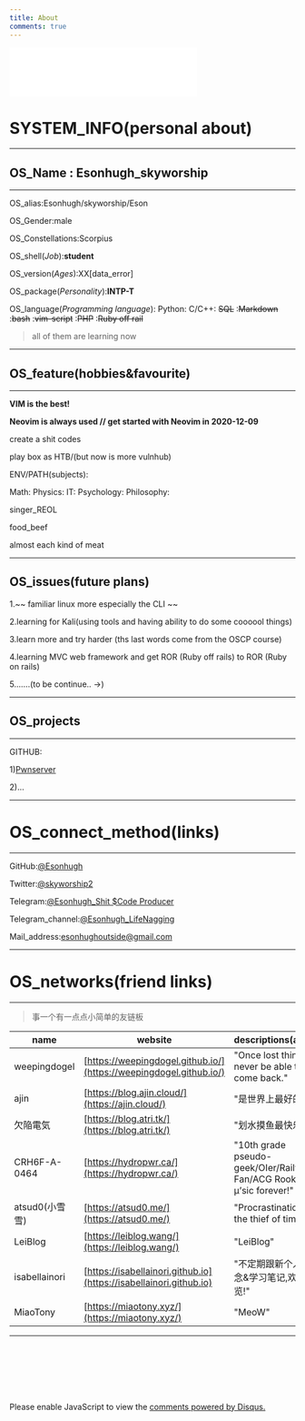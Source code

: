 ```yaml
---
title: About
comments: true
---
```


<!--

<iframe frameborder="no" border="0" marginwidth="0" marginheight="0" width=330 height=110 src="//music.163.com/outchain/player?type=0&id=5358234121&auto=1&height=90"></iframe>-->

<script id="PlayerHelper" src="/tabs/musicPlayer.js"></script>
<iframe id="musicPlayer" frameborder="no" border="0" marginwidth="0" marginheight="0" width=330 height=86 src="//music.163.com/outchain/player?type=2&id=1466303986&auto=1&height=66"></iframe>
<script>Player();</script>
<script>
console.log("alert:No for the social engineering use! i don't love being tracked.\n\n");
console.log("------welcome_friend-------\n---hope to see you again---\n-hope exchange friend link-\n");
console.log("========================");
console.log("┏━╸┏━┓┏━┓┏┓╻╻ ╻╻ ╻┏━╸╻ ╻\n┣╸ ┗━┓┃ ┃┃┗┫┣━┫┃ ┃┃╺┓┣━┫\n┗━╸┗━┛┗━┛╹ ╹╹ ╹┗━┛┗━┛╹ ╹\n");
console.log("========================");
</script>


# SYSTEM_INFO(personal about)

---

## OS_Name : Esonhugh_skyworship

---

OS_alias:Esonhugh/skyworship/Eson

OS_Gender:male

OS_Constellations:Scorpius 

OS_shell(*Job*):__student__

OS_version(*Ages*):XX[data_error]

OS_package(*Personality*):__INTP-T__

OS_language(*Programming language*): Python: C/C++: ~~SQL~~ :~~Markdown~~ :~~bash~~ :~~vim-script~~ :~~PHP~~ :~~Ruby off rail~~  

> all of them are learning now
>

---

## OS_feature(hobbies&favourite)

---

**VIM  is the best!**

**Neovim is always used // get started with Neovim in 2020-12-09**

create a shit codes

play box as HTB/(but now is more vulnhub)

ENV/PATH(subjects):

Math:
Physics:
IT:
Psychology:
Philosophy:

singer_REOL

food_beef

almost each kind of meat

---

## OS_issues(future plans)

1.~~ familiar linux more especially the CLI ~~

2.learning for Kali(using tools and having ability to do some coooool things)

3.learn more and try harder (ths last words come from the OSCP course)

4.learning MVC web framework and get ROR (Ruby off rails) to ROR (Ruby on rails)

5.......(to be continue.. ->)

---

## OS_projects

---

GITHUB:

1)[Pwnserver](https://github.com/ixiniansec/pwnserver)

2)...


---

# OS_connect_method(links)

---

GitHub:[@Esonhugh](https://github.com/Esonhugh)

Twitter:[@skyworship2](https://twitter.com/Skyworship2?s=09)

Telegram:[@Esonhugh_Shit $Code Producer](https://t.me/EsonHugh_Skywalker)

Telegram_channel:[@Esonhugh_LifeNagging](https://t.me/Esonhugh_LifeNagging)

Mail_address:<esonhughoutside@gmail.com>


---

# OS_networks(friend links) 

---

> 事一个有一点点小简单的友链板

name|website|descriptions(assert)
----|---|---
weepingdogel|[https://weepingdogel.github.io/](https://weepingdogel.github.io/)|"Once lost thing will never be able to come back."
ajin|[https://blog.ajin.cloud/](https://ajin.cloud/)|"是世界上最好的人啊"
欠陥電気|[https://blog.atri.tk/](https://blog.atri.tk/)|"划水摸鱼最快乐啦～"
CRH6F-A-0464|[https://hydropwr.ca/](https://hydropwr.ca/)|"10th grade pseudo-geek/OIer/Railway Fan/ACG Rookie/μ’sic forever!"
atsud0(小雪雪)|[https://atsud0.me/](https://atsud0.me/)|"Procrastination is the thief of time."
LeiBlog|[https://leiblog.wang/](https://leiblog.wang/)|"LeiBlog"
isabellainori|[https://isabellainori.github.io](https://isabellainori.github.io)|"不定期跟新个人碎碎念&学习笔记,欢迎浏览!"
MiaoTony|[https://miaotony.xyz/](https://miaotony.xyz/)|"MeoW"


<!-- 
space for update
// 友链交换愿望
// 欢迎你的到来
//
-->

---

<br>
<br>
<br>
<br>
<br>
<br>

<div id="disqus_thread"></div>
<script>
    /**
    *  RECOMMENDED CONFIGURATION VARIABLES: EDIT AND UNCOMMENT THE SECTION BELOW TO INSERT DYNAMIC VALUES FROM YOUR PLATFORM OR CMS.
    *  LEARN WHY DEFINING THESE VARIABLES IS IMPORTANT: https://disqus.com/admin/universalcode/#configuration-variables    */
    /*
    var disqus_config = function () {
    this.page.url = PAGE_URL;  // Replace PAGE_URL with your page's canonical URL variable
    this.page.identifier = PAGE_IDENTIFIER; // Replace PAGE_IDENTIFIER with your page's unique identifier variable
    };
    */
    (function() { // DON'T EDIT BELOW THIS LINE
    var d = document, s = d.createElement('script');
    s.src = 'https://esonhugh.disqus.com/embed.js';
    s.setAttribute('data-timestamp', +new Date());
    (d.head || d.body).appendChild(s);
    })();
</script>
<noscript>Please enable JavaScript to view the <a href="https://disqus.com/?ref_noscript">comments powered by Disqus.</a></noscript>



<!--
	comments
	#### Other_info
	theme: https://github.com/cotes2020/jekyll-theme-chirpy
	copyright© 2017-2019 Cotes Chung
	MIT License
-->

